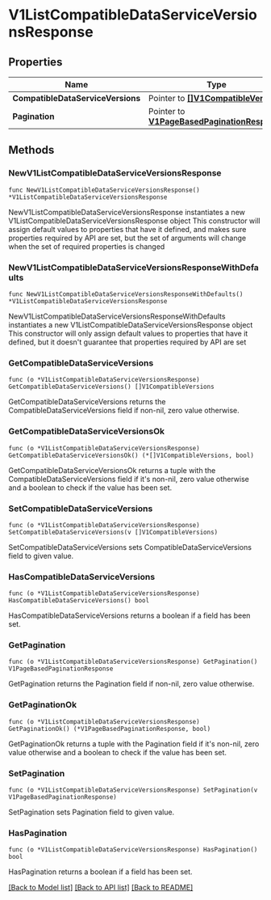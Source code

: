 # V1ListCompatibleDataServiceVersionsResponse

## Properties

Name | Type | Description | Notes
------------ | ------------- | ------------- | -------------
**CompatibleDataServiceVersions** | Pointer to [**[]V1CompatibleVersions**](V1CompatibleVersions.md) |  | [optional] 
**Pagination** | Pointer to [**V1PageBasedPaginationResponse**](V1PageBasedPaginationResponse.md) |  | [optional] 

## Methods

### NewV1ListCompatibleDataServiceVersionsResponse

`func NewV1ListCompatibleDataServiceVersionsResponse() *V1ListCompatibleDataServiceVersionsResponse`

NewV1ListCompatibleDataServiceVersionsResponse instantiates a new V1ListCompatibleDataServiceVersionsResponse object
This constructor will assign default values to properties that have it defined,
and makes sure properties required by API are set, but the set of arguments
will change when the set of required properties is changed

### NewV1ListCompatibleDataServiceVersionsResponseWithDefaults

`func NewV1ListCompatibleDataServiceVersionsResponseWithDefaults() *V1ListCompatibleDataServiceVersionsResponse`

NewV1ListCompatibleDataServiceVersionsResponseWithDefaults instantiates a new V1ListCompatibleDataServiceVersionsResponse object
This constructor will only assign default values to properties that have it defined,
but it doesn't guarantee that properties required by API are set

### GetCompatibleDataServiceVersions

`func (o *V1ListCompatibleDataServiceVersionsResponse) GetCompatibleDataServiceVersions() []V1CompatibleVersions`

GetCompatibleDataServiceVersions returns the CompatibleDataServiceVersions field if non-nil, zero value otherwise.

### GetCompatibleDataServiceVersionsOk

`func (o *V1ListCompatibleDataServiceVersionsResponse) GetCompatibleDataServiceVersionsOk() (*[]V1CompatibleVersions, bool)`

GetCompatibleDataServiceVersionsOk returns a tuple with the CompatibleDataServiceVersions field if it's non-nil, zero value otherwise
and a boolean to check if the value has been set.

### SetCompatibleDataServiceVersions

`func (o *V1ListCompatibleDataServiceVersionsResponse) SetCompatibleDataServiceVersions(v []V1CompatibleVersions)`

SetCompatibleDataServiceVersions sets CompatibleDataServiceVersions field to given value.

### HasCompatibleDataServiceVersions

`func (o *V1ListCompatibleDataServiceVersionsResponse) HasCompatibleDataServiceVersions() bool`

HasCompatibleDataServiceVersions returns a boolean if a field has been set.

### GetPagination

`func (o *V1ListCompatibleDataServiceVersionsResponse) GetPagination() V1PageBasedPaginationResponse`

GetPagination returns the Pagination field if non-nil, zero value otherwise.

### GetPaginationOk

`func (o *V1ListCompatibleDataServiceVersionsResponse) GetPaginationOk() (*V1PageBasedPaginationResponse, bool)`

GetPaginationOk returns a tuple with the Pagination field if it's non-nil, zero value otherwise
and a boolean to check if the value has been set.

### SetPagination

`func (o *V1ListCompatibleDataServiceVersionsResponse) SetPagination(v V1PageBasedPaginationResponse)`

SetPagination sets Pagination field to given value.

### HasPagination

`func (o *V1ListCompatibleDataServiceVersionsResponse) HasPagination() bool`

HasPagination returns a boolean if a field has been set.


[[Back to Model list]](../README.md#documentation-for-models) [[Back to API list]](../README.md#documentation-for-api-endpoints) [[Back to README]](../README.md)


